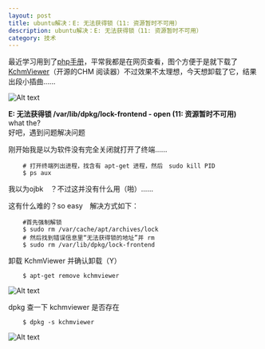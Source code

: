 ```yaml
---
layout: post
title: ubuntu解决：E: 无法获得锁（11: 资源暂时不可用）
description: ubuntu解决：E: 无法获得锁（11: 资源暂时不可用）
category: 技术
---
```


最近学习用到了[php手册][1]，平常我都是在网页查看，图个方便于是就下载了[KchmViewer][2]（开源的CHM 阅读器）不过效果不太理想，今天想卸载了它，结果出段小插曲......  

![Alt text](https://raw.githubusercontent.com/achuanya/achuanya.github.io/master/images/2018-10-25-ubuntu-lock/1.png "E: 无法获得锁......(11: 资源暂时不可用")  

**E: 无法获得锁 /var/lib/dpkg/lock-frontend - open (11: 资源暂时不可用)**  
what the?  
好吧，遇到问题解决问题  

刚开始我是以为软件没有完全关闭就打开了终端......  

		# 打开终端列出进程，找含有 apt-get 进程，然后　sudo kill PID
		$ ps aux 

我以为ojbk　？不过这并没有什么用（啪）......  

这有什么难的？so easy　解决方式如下：

		#首先强制解锁
		$ sudo rm /var/cache/apt/archives/lock
		# 然后找到错误信息里“无法获得锁的地址”并 rm
		$ sudo rm /var/lib/dpkg/lock-frontend

卸载 KchmViewer 并确认卸载（Y）

		$ apt-get remove kchmviewer 

![Alt text](https://raw.githubusercontent.com/achuanya/achuanya.github.io/master/images/2018-10-25-ubuntu-lock/2.png "删除成功！") 

dpkg 查一下 kchmviewer 是否存在

		$ dpkg -s kchmviewer

![Alt text](https://raw.githubusercontent.com/achuanya/achuanya.github.io/master/images/2018-10-25-ubuntu-lock/3.png "系统没有安装包kchmviewer") 


[1]: http://php.net/
[2]: https://github.com/gyunaev/kchmviewer
